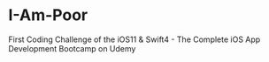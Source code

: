 # I-Am-Poor
First Coding Challenge of the iOS11 &amp; Swift4 - The Complete iOS App Development Bootcamp on Udemy
